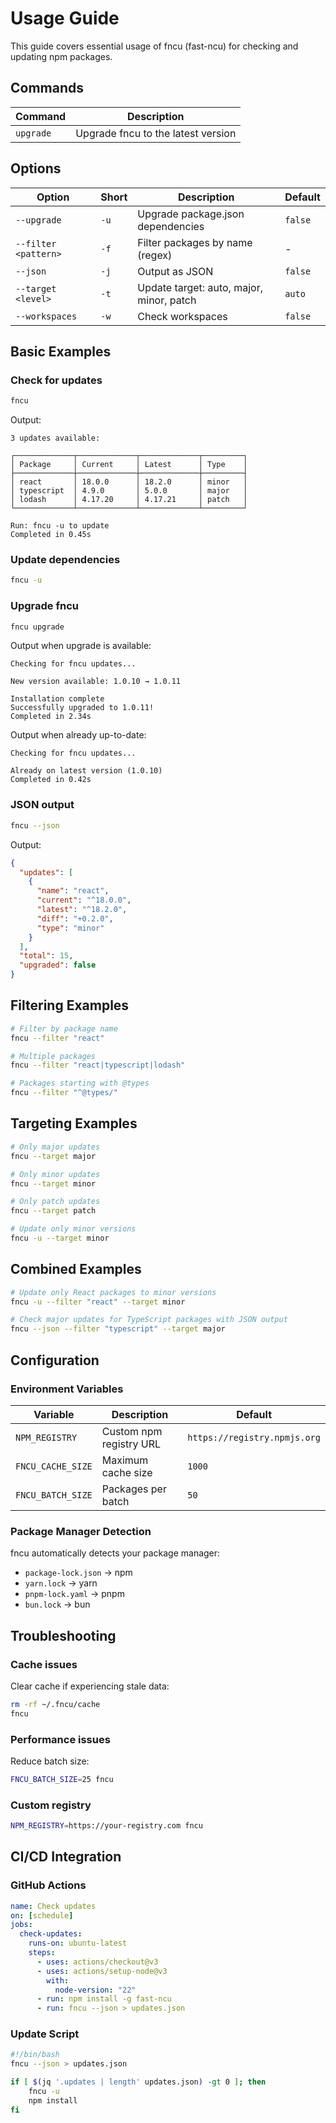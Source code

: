 # Usage Guide

This guide covers essential usage of fncu (fast-ncu) for checking and updating npm packages.

## Commands

| Command   | Description                        |
| --------- | ---------------------------------- |
| `upgrade` | Upgrade fncu to the latest version |

## Options

| Option               | Short | Description                              | Default |
| -------------------- | ----- | ---------------------------------------- | ------- |
| `--upgrade`          | `-u`  | Upgrade package.json dependencies        | `false` |
| `--filter <pattern>` | `-f`  | Filter packages by name (regex)          | -       |
| `--json`             | `-j`  | Output as JSON                           | `false` |
| `--target <level>`   | `-t`  | Update target: auto, major, minor, patch | `auto`  |
| `--workspaces`       | `-w`  | Check workspaces                         | `false` |

## Basic Examples

### Check for updates

```bash
fncu
```

Output:

```
3 updates available:

┌─────────────┬─────────────┬─────────────┬─────────┐
│ Package     │ Current     │ Latest      │ Type    │
├─────────────┼─────────────┼─────────────┼─────────┤
│ react       │ 18.0.0      │ 18.2.0      │ minor   │
│ typescript  │ 4.9.0       │ 5.0.0       │ major   │
│ lodash      │ 4.17.20     │ 4.17.21     │ patch   │
└─────────────┴─────────────┴─────────────┴─────────┘

Run: fncu -u to update
Completed in 0.45s
```

### Update dependencies

```bash
fncu -u
```

### Upgrade fncu

```bash
fncu upgrade
```

Output when upgrade is available:

```
Checking for fncu updates...

New version available: 1.0.10 → 1.0.11

Installation complete
Successfully upgraded to 1.0.11!
Completed in 2.34s
```

Output when already up-to-date:

```
Checking for fncu updates...

Already on latest version (1.0.10)
Completed in 0.42s
```

### JSON output

```bash
fncu --json
```

Output:

```json
{
  "updates": [
    {
      "name": "react",
      "current": "^18.0.0",
      "latest": "^18.2.0",
      "diff": "+0.2.0",
      "type": "minor"
    }
  ],
  "total": 15,
  "upgraded": false
}
```

## Filtering Examples

```bash
# Filter by package name
fncu --filter "react"

# Multiple packages
fncu --filter "react|typescript|lodash"

# Packages starting with @types
fncu --filter "^@types/"
```

## Targeting Examples

```bash
# Only major updates
fncu --target major

# Only minor updates
fncu --target minor

# Only patch updates
fncu --target patch

# Update only minor versions
fncu -u --target minor
```

## Combined Examples

```bash
# Update only React packages to minor versions
fncu -u --filter "react" --target minor

# Check major updates for TypeScript packages with JSON output
fncu --json --filter "typescript" --target major
```

## Configuration

### Environment Variables

| Variable          | Description             | Default                      |
| ----------------- | ----------------------- | ---------------------------- |
| `NPM_REGISTRY`    | Custom npm registry URL | `https://registry.npmjs.org` |
| `FNCU_CACHE_SIZE` | Maximum cache size      | `1000`                       |
| `FNCU_BATCH_SIZE` | Packages per batch      | `50`                         |

### Package Manager Detection

fncu automatically detects your package manager:

- `package-lock.json` → npm
- `yarn.lock` → yarn
- `pnpm-lock.yaml` → pnpm
- `bun.lock` → bun

## Troubleshooting

### Cache issues

Clear cache if experiencing stale data:

```bash
rm -rf ~/.fncu/cache
fncu
```

### Performance issues

Reduce batch size:

```bash
FNCU_BATCH_SIZE=25 fncu
```

### Custom registry

```bash
NPM_REGISTRY=https://your-registry.com fncu
```

## CI/CD Integration

### GitHub Actions

```yaml
name: Check updates
on: [schedule]
jobs:
  check-updates:
    runs-on: ubuntu-latest
    steps:
      - uses: actions/checkout@v3
      - uses: actions/setup-node@v3
        with:
          node-version: "22"
      - run: npm install -g fast-ncu
      - run: fncu --json > updates.json
```

### Update Script

```bash
#!/bin/bash
fncu --json > updates.json

if [ $(jq '.updates | length' updates.json) -gt 0 ]; then
    fncu -u
    npm install
fi
```
